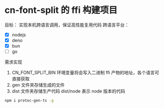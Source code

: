 # cn-font-split 的 ffi 构建项目

目标： 实现本机跨语言调用，保证高性能复用代码
跨语言平台：

-   [x] nodejs
-   [x] deno
-   [x] bun
-   [ ] go

需求实现

1. CN_FONT_SPLIT_BIN 环境变量将会写入二进制 ffi 产物的地址，各个语言可直接获取
2. gen 文件夹存储生成的文件
3. dist 文件夹存储生产代码 dist/node 表示 node 版本的代码

```sh
npm i protoc-gen-ts -g
```
